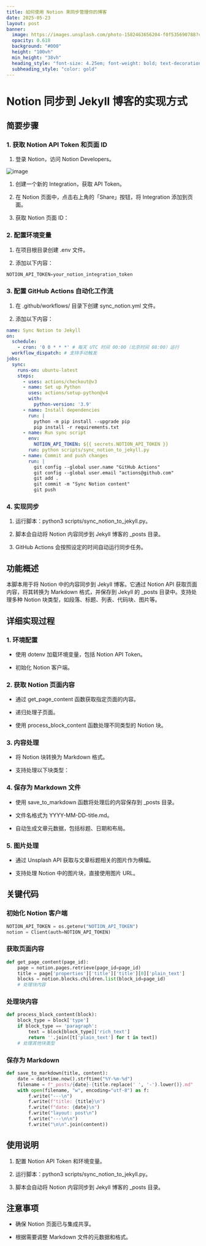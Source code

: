 ```yaml
---
title: 如何使用 Notion 来同步管理你的博客
date: 2025-05-23
layout: post
banner:
  image: https://images.unsplash.com/photo-1582463656204-f0f535690788?crop=entropy&cs=tinysrgb&fit=max&fm=jpg&ixid=M3w2OTIwMzJ8MHwxfHJhbmRvbXx8fHx8fHx8fDE3NDgwMTAwMTV8&ixlib=rb-4.1.0&q=80&w=1080
  opacity: 0.618
  background: "#000"
  height: "100vh"
  min_height: "38vh"
  heading_style: "font-size: 4.25em; font-weight: bold; text-decoration: underline"
  subheading_style: "color: gold"
---
```


# Notion 同步到 Jekyll 博客的实现方式

## 简要步骤

### 1. 获取 Notion API Token 和页面 ID

1. 登录 Notion，访问 Notion Developers。

![image](https://prod-files-secure.s3.us-west-2.amazonaws.com/a7a0cc5a-89b9-4cda-8686-1fba0ca52f40/d19c1afe-dea5-4312-9333-786b0ba83054/image.png?X-Amz-Algorithm=AWS4-HMAC-SHA256&X-Amz-Content-Sha256=UNSIGNED-PAYLOAD&X-Amz-Credential=ASIAZI2LB4666NPW5MXB%2F20250523%2Fus-west-2%2Fs3%2Faws4_request&X-Amz-Date=20250523T142014Z&X-Amz-Expires=3600&X-Amz-Security-Token=IQoJb3JpZ2luX2VjEDYaCXVzLXdlc3QtMiJHMEUCIE3oXGv9my0JKuOCHGutWhL63bRe6jOiwQHWl53orfXhAiEAvTi%2FrSyu867MM%2BQGweoUTMEc6ebk05nzs7gkM7d3DYIqiAQI7%2F%2F%2F%2F%2F%2F%2F%2F%2F%2F%2FARAAGgw2Mzc0MjMxODM4MDUiDMJqLowXkHYQQkmYvCrcA9U%2FO2LGiQaRfEBeDeM%2BSJVLjgYrml%2BHgWIzmwd1YflI3igf%2F8ygvYwdzZpT20TK7WY%2BkHbtiL21k6kuRnCcrTdEdieyf6UKLkcosGxYu5r9813DXs%2BprasMtblzsLXMs38zk4tzdeqLwE0wgb1H6TMXv7fQq%2FvHpHwUjBpAZ9g%2FsOHV6mThW1XJcMHF9%2BaX8RUfrP6p0O9Ffn4s7Z6yp76JU9Ny8PDymKZQ1qTgr%2FB8WFqXlhMq%2F%2BB3Pgilc7v4xylF0njuONcjzBYSLAaAi52j6mqorPcP4CRHH9mwZuQSyrVTlaw7mW8Z8qVnqyRO%2Bopor4XmEvxWV1xTN%2FmWQHTLGf%2B0MJVoJE8GqBEaRJ%2Bu03%2BAMeXyaNLo8jvBpkiaaIe4h%2FQcgOTDZnxjQbBuGaxDp8%2B%2BX4fVW%2FnC7iKhsKN480cuOthEl8zxSR4hDZMW0r6%2Fm8JftH1CbXaBWrkwWqP772IRE5sUv%2FrpqIRcZ4g1P4EsEdWGnNePkMeqrN5zAPXqKvwHe2gwyu02nIN2A73CyYFVBIZIzyLsxPginLWqe0vbGwhtAM2SXYRk9j%2FVkWr9nsNYFnJXoosdgIIPAZfk20gFudq7ulveqc9Qqdero0L4UNLqx7Rf75APMLfywcEGOqUBm14abW9kr42rUwXzm8qz%2BEwADduXZ%2F82aaev2vlzPvzWVEYSdkMPVfMurLtUJfE7vgdS3Nq2AmNmtWHeOpo9ngfBlitIYOaomQKVgZ%2FdzfXUIGLyglQ6%2Bqd3wgTSUKRdy8zLAfa23zlOvpD9gU2ilXT62%2B70eS0vFUr8HAlRA6NTlYIz0I8pVLu7LpwWTmoOyM4%2FFDZzrjn4Ok58hkOo4NTNhS6X&X-Amz-Signature=03690361e22fe020a4d05163a95eef777ae4c9f45e6039852de192436dea32ab&X-Amz-SignedHeaders=host&x-id=GetObject)

1. 创建一个新的 Integration，获取 API Token。

1. 在 Notion 页面中，点击右上角的「Share」按钮，将 Integration 添加到页面。

1. 获取 Notion 页面 ID：


### 2. 配置环境变量

1. 在项目根目录创建 .env 文件。

1. 添加以下内容：

```javascript
NOTION_API_TOKEN=your_notion_integration_token
```

### 3. 配置 GitHub Actions 自动化工作流

1. 在 .github/workflows/ 目录下创建 sync_notion.yml 文件。

1. 添加以下内容：

```yaml
name: Sync Notion to Jekyll
on:
  schedule:
    - cron: '0 0 * * *' # 每天 UTC 时间 00:00（北京时间 08:00）运行
  workflow_dispatch: # 支持手动触发
jobs:
  sync:
    runs-on: ubuntu-latest
    steps:
      - uses: actions/checkout@v3
      - name: Set up Python
        uses: actions/setup-python@v4
        with:
          python-version: '3.9'
      - name: Install dependencies
        run: |
          python -m pip install --upgrade pip
          pip install -r requirements.txt
      - name: Run sync script
        env:
          NOTION_API_TOKEN: ${{ secrets.NOTION_API_TOKEN }}
        run: python scripts/sync_notion_to_jekyll.py
      - name: Commit and push changes
        run: |
          git config --global user.name "GitHub Actions"
          git config --global user.email "actions@github.com"
          git add .
          git commit -m "Sync Notion content"
          git push
```

### 4. 实现同步

1. 运行脚本：python3 scripts/sync_notion_to_jekyll.py。

1. 脚本会自动将 Notion 内容同步到 Jekyll 博客的 _posts 目录。

1. GitHub Actions 会按照设定的时间自动运行同步任务。

## 功能概述

本脚本用于将 Notion 中的内容同步到 Jekyll 博客。它通过 Notion API 获取页面内容，将其转换为 Markdown 格式，并保存到 Jekyll 的 _posts 目录中。支持处理多种 Notion 块类型，如段落、标题、列表、代码块、图片等。

## 详细实现过程

### 1. 环境配置

- 使用 dotenv 加载环境变量，包括 Notion API Token。

- 初始化 Notion 客户端。

### 2. 获取 Notion 页面内容

- 通过 get_page_content 函数获取指定页面的内容。

- 递归处理子页面。

- 使用 process_block_content 函数处理不同类型的 Notion 块。

### 3. 内容处理

- 将 Notion 块转换为 Markdown 格式。

- 支持处理以下块类型：


### 4. 保存为 Markdown 文件

- 使用 save_to_markdown 函数将处理后的内容保存到 _posts 目录。

- 文件名格式为 YYYY-MM-DD-title.md。

- 自动生成文章元数据，包括标题、日期和布局。

### 5. 图片处理

- 通过 Unsplash API 获取与文章标题相关的图片作为横幅。

- 支持处理 Notion 中的图片块，直接使用图片 URL。

## 关键代码

### 初始化 Notion 客户端

```python
NOTION_API_TOKEN = os.getenv("NOTION_API_TOKEN")
notion = Client(auth=NOTION_API_TOKEN)
```

### 获取页面内容

```python
def get_page_content(page_id):
    page = notion.pages.retrieve(page_id=page_id)
    title = page['properties']['title']['title'][0]['plain_text']
    blocks = notion.blocks.children.list(block_id=page_id)
    # 处理块内容
```

### 处理块内容

```python
def process_block_content(block):
    block_type = block['type']
    if block_type == 'paragraph':
        text = block[block_type]['rich_text']
        return ''.join([t['plain_text'] for t in text])
    # 处理其他块类型
```

### 保存为 Markdown

```python
def save_to_markdown(title, content):
    date = datetime.now().strftime("%Y-%m-%d")
    filename = f"_posts/{date}-{title.replace(' ', '-').lower()}.md"
    with open(filename, "w", encoding="utf-8") as f:
        f.write("---\n")
        f.write(f"title: {title}\n")
        f.write(f"date: {date}\n")
        f.write("layout: post\n")
        f.write("---\n\n")
        f.write("\n\n".join(content))
```

## 使用说明

1. 配置 Notion API Token 和环境变量。

1. 运行脚本：python3 scripts/sync_notion_to_jekyll.py。

1. 脚本会自动将 Notion 内容同步到 Jekyll 博客的 _posts 目录。

## 注意事项

- 确保 Notion 页面已与集成共享。

- 根据需要调整 Markdown 文件的元数据和格式。